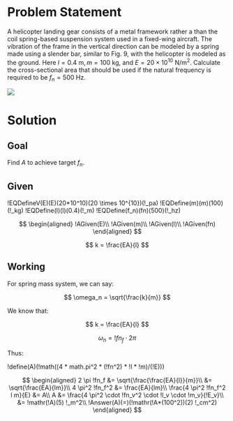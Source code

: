 # Problem Statement

A helicopter landing gear consists of a metal framework rather a than the coil spring-based suspension system used in a fixed-wing aircraft. The vibration of the frame in the vertical direction can be modeled by a spring made using a slender bar, similar to Fig. 9, with the helicopter is modeled as the ground. Here $l=0.4 \mathrm{~m}, m=100 \mathrm{~kg}$, and $E=20 \times 10^{10} \mathrm{~N} / \mathrm{m}^{2}$. Calculate the cross-sectional area that should be used if the natural frequency is required to be $f_{n}=500 \mathrm{~Hz}$.

![](!imgdir/screenshot_D8wHFjuTyFi5sYFJ.png)

# Solution

## Goal

Find $A$ to achieve target $f_n$.

## Given

!EQDefineV(E)(E)(20*10^10)(20 \times 10^{10})(!_pa)
!EQDefine(m)(m)(100)(!_kg)
!EQDefine(l)(l)(0.4)(!_m)
!EQDefine(f_n)(fn)(500)(!_hz)

$$
\begin{aligned}
    !AGiven(E)\\
    !AGiven(m)\\
    !AGiven(l)\\
    !AGiven(fn)
\end{aligned}
$$

$$
k = \frac{EA}{l}
$$

## Working

For spring mass system, we can say:

$$
\omega_n = \sqrt{\frac{k}{m}}
$$

We know that:

$$
k = \frac{EA}{l}
$$

$$
\omega_n = !fn_f \cdot 2\pi
$$

Thus:

!define(A)(!math((4 * math.pi^2 * (!fn^2) * !l * !m)/(!E)))

$$
\begin{aligned}
    2 \pi !fn_f &= \sqrt{\frac{\frac{EA}{l}}{m}}\\
    &= \sqrt{\frac{EA}{lm}}\\
    4 \pi^2 !fn_f^2 &= \frac{EA}{lm}\\
    \frac{4 \pi^2 !fn_f^2 l m}{E} &= A\\
    A &= \frac{4 \pi^2 \cdot !fn_v^2 \cdot !l_v \cdot !m_v}{!E_v}\\
    &= !mathr(!A)(5) !_m^2\\
    !Answer(A)(=)(!mathr(!A*(100^2))(2) !_cm^2)
\end{aligned}
$$